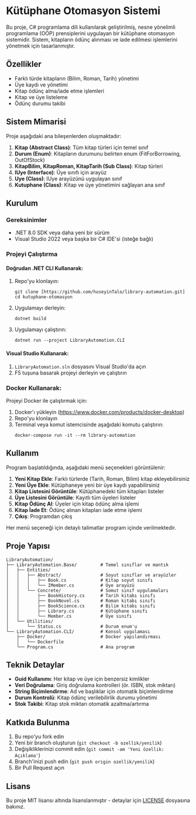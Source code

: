 # Kütüphane Otomasyon Sistemi

Bu proje, C# programlama dili kullanılarak geliştirilmiş, nesne yönelimli programlama (OOP) prensiplerini uygulayan bir kütüphane otomasyon sistemidir. Sistem, kitapların ödünç alınması ve iade edilmesi işlemlerini yönetmek için tasarlanmıştır.

## Özellikler

- Farklı türde kitapların (Bilim, Roman, Tarih) yönetimi
- Üye kaydı ve yönetimi
- Kitap ödünç alma/iade etme işlemleri
- Kitap ve üye listeleme
- Ödünç durumu takibi

## Sistem Mimarisi

Proje aşağıdaki ana bileşenlerden oluşmaktadır:

1. **Kitap (Abstract Class)**: Tüm kitap türleri için temel sınıf
2. **Durum (Enum)**: Kitapların durumunu belirten enum (FitForBorrowing, OutOfStock)
3. **KitapBilim, KitapRoman, KitapTarih (Sub Class)**: Kitap türleri
4. **IUye (Interface)**: Üye sınıfı için arayüz
5. **Uye (Class)**: IUye arayüzünü uygulayan sınıf
6. **Kutuphane (Class)**: Kitap ve üye yönetimini sağlayan ana sınıf

## Kurulum

### Gereksinimler

- .NET 8.0 SDK veya daha yeni bir sürüm
- Visual Studio 2022 veya başka bir C# IDE'si (isteğe bağlı)

### Projeyi Çalıştırma

#### Doğrudan .NET CLI Kullanarak:

1. Repo'yu klonlayın:
   ```
   git clone [https://github.com/huseyinTalo/library-automation.git]
   cd kutuphane-otomasyon
   ```

2. Uygulamayı derleyin:
   ```
   dotnet build
   ```

3. Uygulamayı çalıştırın:
   ```
   dotnet run --project LibraryAutomation.CLI
   ```

#### Visual Studio Kullanarak:

1. `LibraryAutomation.sln` dosyasını Visual Studio'da açın
2. F5 tuşuna basarak projeyi derleyin ve çalıştırın

### Docker Kullanarak:

Projeyi Docker ile çalıştırmak için:

1. Docker'ı yükleyin (https://www.docker.com/products/docker-desktop)
2. Repo'yu klonlayın
3. Terminal veya komut istemcisinde aşağıdaki komutu çalıştırın:
   ```
   docker-compose run -it --rm library-automation
   ```

## Kullanım

Program başlatıldığında, aşağıdaki menü seçenekleri görüntülenir:

1. **Yeni Kitap Ekle**: Farklı türlerde (Tarih, Roman, Bilim) kitap ekleyebilirsiniz
2. **Yeni Üye Ekle**: Kütüphaneye yeni bir üye kaydı yapabilirsiniz
3. **Kitap Listesini Görüntüle**: Kütüphanedeki tüm kitapları listeler
4. **Üye Listesini Görüntüle**: Kayıtlı tüm üyeleri listeler
5. **Kitap Ödünç Al**: Üyeler için kitap ödünç alma işlemi
6. **Kitap İade Et**: Ödünç alınan kitapları iade etme işlemi
7. **Çıkış**: Programdan çıkış

Her menü seçeneği için detaylı talimatlar program içinde verilmektedir.

## Proje Yapısı

```
LibraryAutomation/
├── LibraryAutomation.Base/         # Temel sınıflar ve mantık
│   ├── Entities/
│   │   ├── Abstract/               # Soyut sınıflar ve arayüzler
│   │   │   ├── Book.cs             # Kitap soyut sınıfı
│   │   │   └── IMember.cs          # Üye arayüzü
│   │   └── Concrete/               # Somut sınıf uygulamaları
│   │       ├── BookHistory.cs      # Tarih kitabı sınıfı
│   │       ├── BookNovel.cs        # Roman kitabı sınıfı
│   │       ├── BookScience.cs      # Bilim kitabı sınıfı
│   │       ├── Library.cs          # Kütüphane sınıfı
│   │       └── Member.cs           # Üye sınıfı
│   └── Utilities/
│       └── Status.cs               # Durum enum'u
└── LibraryAutomation.CLI/          # Konsol uygulaması
    ├── Docker/                     # Docker yapılandırması
    │   └── Dockerfile
    └── Program.cs                  # Ana program
```

## Teknik Detaylar

- **Guid Kullanımı**: Her kitap ve üye için benzersiz kimlikler
- **Veri Doğrulama**: Giriş doğrulama kontrolleri (ör. ISBN, stok miktarı)
- **String Biçimlendirme**: Ad ve başlıklar için otomatik biçimlendirme
- **Durum Kontrolü**: Kitap ödünç verilebilirlik durumu yönetimi
- **Stok Takibi**: Kitap stok miktarı otomatik azaltma/artırma

## Katkıda Bulunma

1. Bu repo'yu fork edin
2. Yeni bir branch oluşturun (`git checkout -b ozellik/yenilik`)
3. Değişikliklerinizi commit edin (`git commit -am 'Yeni özellik: Açıklama'`)
4. Branch'inizi push edin (`git push origin ozellik/yenilik`)
5. Bir Pull Request açın

## Lisans

Bu proje MIT lisansı altında lisanslanmıştır - detaylar için [LICENSE](LICENSE) dosyasına bakınız.
